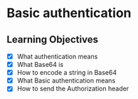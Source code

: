 # Basic authentication


## Learning Objectives

- [x] What authentication means
- [x] What Base64 is
- [x] How to encode a string in Base64
- [x] What Basic authentication means
- [x] How to send the Authorization header
